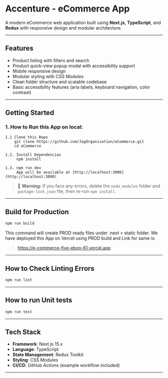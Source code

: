 ﻿# Accenture - eCommerce App

A modern eCommerce web application built using **Next.js**, **TypeScript**, and **Redux** with responsive design  and modular architecture.

---

## Features

- Product listing with filters and search
- Product quick-view popup modal with accessibility support
- Mobile responsive design
- Modular styling with CSS Modules
- Clean folder structure and scalable codebase
- Basic accessibility features (aria labels, keyboard navigation, color contrast)


---

## Getting Started

### 1. How to Run this App on local:
    1.1 Clone this Repo
        git clone https://github.com/JagOrganisation/eCommerce.git
        cd eCommerce

    1.2. Install Dependencies
         npm install

    1.3. npm run dev
         App will be available at [http://localhost:3000](http://localhost:3000)

   > 🚨 **Warning:** If you face any errors, delete the `node_modules` folder and `package-lock.json` file, then re-run `npm install`.
---


## Build for Production

```bash
npm run build
```

This command will create PROD ready files under .next > static folder.
We have deployed this App on Vercel using PROD build and Link for same is:
> https://e-commerce-five-ebon-61.vercel.app
---

## How to Check Linting Errors

```bash
npm run lint
```

---

## How to run Unit tests

```bash
npm run test
```

---

## Tech Stack

- **Framework**: Next.js 15.x
- **Language**: TypeScript
- **State Management**: Redux Toolkit
- **Styling**: CSS Modules
- **CI/CD**: GitHub Actions (example workflow included)

---
